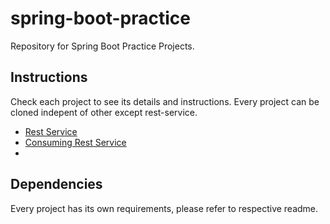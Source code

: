 # spring-boot-practice

Repository for Spring Boot Practice Projects.

## Instructions

Check each project to see its details and instructions. Every project can be cloned indepent of other except rest-service.

- [Rest Service](rest-service/README.md)
- [Consuming Rest Service](https://github.com/vimal-s/consuming-rest-service/blob/master/README.adoc)
- []()

## Dependencies

Every project has its own requirements, please refer to respective readme.
